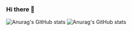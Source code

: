 ### Hi there 👋
![Anurag's GitHub stats](https://github-readme-stats.vercel.app/api?username=MuhammadSafwan456&count_private=true)
![Anurag's GitHub stats](https://github-readme-stats.vercel.app/api?username=MuhammadSafwan456&show_icons=true)

<!--
**MuhammadSafwan456/MuhammadSafwan456** is a ✨ _special_ ✨ repository because its `README.md` (this file) appears on your GitHub profile.

Here are some ideas to get you started:

- 🔭 I’m currently working on ...
- 🌱 I’m currently learning ...
- 👯 I’m looking to collaborate on ...
- 🤔 I’m looking for help with ...
- 💬 Ask me about ...
- 📫 How to reach me: ...
- 😄 Pronouns: ...
- ⚡ Fun fact: ...
-->
